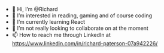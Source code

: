 - 👋 Hi, I’m @Richard 
- 👀 I’m interested in reading, gaming and of course coding
- 🌱 I’m currently learning React
- 💞️ I’m not really looking to collaborate on at the moment
- 📫 How to reach me through LinkedIn at https://www.linkedin.com/in/richard-paterson-07a942226/
